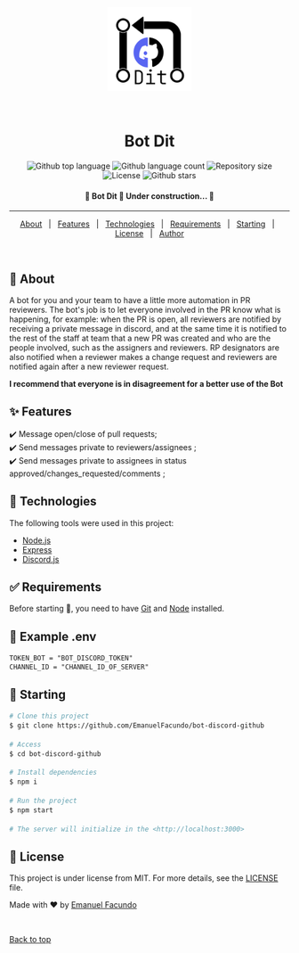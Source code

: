 <div align="center" id="top"> 
  <img src="./.github/dit.png" width="150px" alt="Bot Discord Github" />

  &#xa0;

  <!-- <a href="https://botdiscordgithub.netlify.app">Demo</a> -->
</div>

<h1 align="center">Bot Dit</h1>

<p align="center">
  <img alt="Github top language" src="https://img.shields.io/github/languages/top/EmanuelFacundo/bot-discord-github?color=558b2f">

  <img alt="Github language count" src="https://img.shields.io/github/languages/count/EmanuelFacundo/bot-discord-github?color=558b2f">

  <img alt="Repository size" src="https://img.shields.io/github/repo-size/EmanuelFacundo/bot-discord-github?color=558b2f">

  <img alt="License" src="https://img.shields.io/github/license/EmanuelFacundo/bot-discord-github?color=558b2f">

  <!-- <img alt="Github issues" src="https://img.shields.io/github/issues/EmanuelFacundo/bot-discord-github?color=56BEB8" /> -->

  <!-- <img alt="Github forks" src="https://img.shields.io/github/forks/EmanuelFacundo/bot-discord-github?color=56BEB8" /> -->

  <img alt="Github stars" src="https://img.shields.io/github/stars/EmanuelFacundo/bot-discord-github?color=558b2f" />
</p>

<!-- Status -->

<h4 align="center"> 
	🚧  Bot Dit 🚀 Under construction...  🚧
</h4> 

<hr> 

<p align="center">
  <a href="#dart-about">About</a> &#xa0; | &#xa0; 
  <a href="#sparkles-features">Features</a> &#xa0; | &#xa0;
  <a href="#rocket-technologies">Technologies</a> &#xa0; | &#xa0;
  <a href="#white_check_mark-requirements">Requirements</a> &#xa0; | &#xa0;
  <a href="#checkered_flag-starting">Starting</a> &#xa0; | &#xa0;
  <a href="#memo-license">License</a> &#xa0; | &#xa0;
  <a href="https://github.com/{{YOUR_GITHUB_USERNAME}}" target="_blank">Author</a>
</p>

<br>

## :dart: About ##

A bot for you and your team to have a little more automation in PR reviewers.
The bot's job is to let everyone involved in the PR know what is happening, for example: when the PR is open, all reviewers are notified by receiving a private message in discord, and at the same time it is notified to the rest of the staff at team that a new PR was created and who are the people involved, such as the assigners and reviewers.
RP designators are also notified when a reviewer makes a change request and reviewers are notified again after a new reviewer request.

**I recommend that everyone is in disagreement for a better use of the Bot**

## :sparkles: Features ##

:heavy_check_mark: Message open/close of pull requests;\
:heavy_check_mark: Send messages private to reviewers/assignees ;\
:heavy_check_mark: Send messages private to assignees in status approved/changes_requested/comments ;
<!-- :heavy_check_mark: Feature 3; -->

## :rocket: Technologies ##

The following tools were used in this project:

- [Node.js](https://nodejs.org/en/)
- [Express](https://expressjs.com/pt-br/)
- [Discord.js](https://discord.js.org/#/)

## :white_check_mark: Requirements ##

Before starting :checkered_flag:, you need to have [Git](https://git-scm.com) and [Node](https://nodejs.org/en/) installed.

## :seedling: Example .env

```.env
TOKEN_BOT = "BOT_DISCORD_TOKEN"
CHANNEL_ID = "CHANNEL_ID_OF_SERVER"
```

## :checkered_flag: Starting ##

```bash
# Clone this project
$ git clone https://github.com/EmanuelFacundo/bot-discord-github

# Access
$ cd bot-discord-github

# Install dependencies
$ npm i

# Run the project
$ npm start

# The server will initialize in the <http://localhost:3000>
```

## :memo: License ##

This project is under license from MIT. For more details, see the [LICENSE](LICENSE.md) file.


Made with :heart: by <a href="https://github.com/EmanuelFacundo" target="_blank">Emanuel Facundo</a>

&#xa0;

<a href="#top">Back to top</a>
